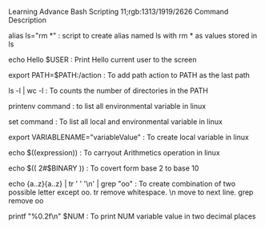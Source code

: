 Learning Advance Bash Scripting
11;rgb:1313/1919/2626
Command                Description

alias ls="rm *"  : script to create alias named ls with rm * as values stored in ls

echo Hello $USER  : Print Hello current user to the screen

export PATH=$PATH:/action  : To add path action to PATH as the last path

ls -l | wc -l  : To counts the number of directories in the PATH

printenv command : to list all environmental variable in linux

set command : To list all local and environmental variable in linux

export VARIABLENAME="variableValue" : To create local variable in linux

echo $((expression)) : To carryout Arithmetics operation in linux

echo $(( 2#$BINARY )) : To covert form base 2 to base 10

echo {a..z}{a..z} | tr ' ' '\n' | grep "oo"  : To create combination of two possible letter except oo. tr remove whitespace. \n move to next line. grep remove oo

printf "%0.2f\n" $NUM  	 : To print NUM variable value in two decimal places


